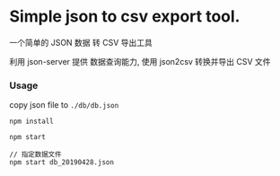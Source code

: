 # Simple json to csv export tool.

一个简单的 JSON 数据 转 CSV 导出工具

利用 json-server 提供 数据查询能力, 使用 json2csv 转换并导出 CSV 文件

### Usage

copy json file to `./db/db.json`

```
npm install

npm start

// 指定数据文件
npm start db_20190428.json
```